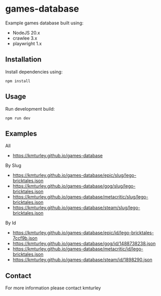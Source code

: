 # games-database

Example games database built using:

- NodeJS 20.x
- crawlee 3.x
- playwright 1.x

## Installation

Install dependencies using:

    npm install

## Usage

Run development build:

    npm run dev

## Examples

All

- https://kmturley.github.io/games-database

By Slug

- https://kmturley.github.io/games-database/epic/slug/lego-bricktales.json
- https://kmturley.github.io/games-database/gog/slug/lego-bricktales.json
- https://kmturley.github.io/games-database/metacritic/slug/lego-bricktales.json
- https://kmturley.github.io/games-database/steam/slug/lego-bricktales.json

By Id

- https://kmturley.github.io/games-database/epic/id/lego-bricktales-7ccf9b.json
- https://kmturley.github.io/games-database/gog/id/1488738238.json
- https://kmturley.github.io/games-database/metacritic/id/lego-bricktales.json
- https://kmturley.github.io/games-database/steam/id/1898290.json


## Contact

For more information please contact kmturley
